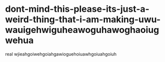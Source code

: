 # dont-mind-this-please-its-just-a-weird-thing-that-i-am-making-uwu-wauigehwiguheawoguhawoghaoiugwehua
real wjieahgoiwehgoiahgawioguehoiuawhgoiuahgoiuh
